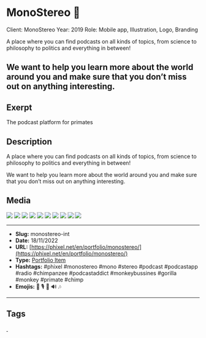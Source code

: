 # MonoStereo 🙉
Client: MonoStereo
Year: 2019
Role: Mobile app, Illustration, Logo, Branding

A place where you can find podcasts on all kinds of topics, from science to philosophy to politics and everything in between!

We want to help you learn more about the world around you and make sure that you don’t miss out on anything interesting.
------------
## Exerpt
The podcast platform for primates
## Description
A place where you can find podcasts on all kinds of topics, from science to philosophy to politics and everything in between!

We want to help you learn more about the world around you and make sure that you don’t miss out on anything interesting.
## Media
<img src="media/b1ba92b8/monostereo-podcast-01.jpg">
<img src="media/483e7e57/monostereo-podcast-02.jpg">
<img src="media/e4c4cfe0/monostereo-podcast-03.jpg">
<img src="media/3cd457e0/monostereo-podcast-04.jpg">
<img src="media/a3970f4c/monostereo-podcast-05.jpg">
<img src="media/b786d166/monostereo-podcast-06.jpg">
<img src="media/8db4f551/monostereo-podcast-07.jpg">
<img src="media/5d003700/monostereo-podcast-08.jpg">
<img src="media/8c5c5829/monostereo-podcast-09.jpg">
<img src="media/b3366b97/monostereo-podcast-10.jpg">

------------
- **Slug:** monostereo-int
- **Date:** 18/11/2022
- **URL:** [https://phixel.net/en/portfolio/monostereo/](https://phixel.net/en/portfolio/monostereo/)
- **Type:** [Portfolio Item](#portfolio-item)
- **Hashtags:** #phixel #monostereo #mono #stereo #podcast #podcastapp #radio #chimpanzee #podcastaddict #monkeybussines #gorilla #monkey #primate #chimp
- **Emojis:** 🐒 🎙 🦧 🔊 🎶

------------
## Tags
[ ](# )
